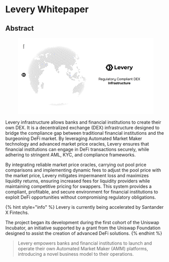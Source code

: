 # Levery Whitepaper

## Abstract

<figure><img src=".gitbook/assets/splash.jpg" alt=""><figcaption></figcaption></figure>

Levery infrastructure allows banks and financial institutions to create their own DEX. It is a decentralized exchange (DEX) infrastructure designed to bridge the compliance gap between traditional financial institutions and the burgeoning DeFi market. By leveraging Automated Market Maker technology and advanced market price oracles, Levery ensures that financial institutions can engage in DeFi transactions securely, while adhering to stringent AML, KYC, and compliance frameworks.

By integrating reliable market price oracles, carrying out pool price comparisons and implementing dynamic fees to adjust the pool price with the market price, Levery mitigates impermanent loss and maximizes liquidity returns, ensuring increased fees for liquidity providers while maintaining competitive pricing for swappers. This system provides a compliant, profitable, and secure environment for financial institutions to exploit DeFi opportunities without compromising regulatory obligations.

{% hint style="info" %}
Levery is currently being accelerated by Santander X Fintechs.

The project began its development during the first cohort of the Uniswap Incubator, an initiative supported by a grant from the Uniswap Foundation designed to assist the creation of advanced DeFi solutions.
{% endhint %}

> Levery empowers banks and financial institutions to launch and operate their own Automated Market Maker (AMM) platforms, introducing a novel business model to their operations.

